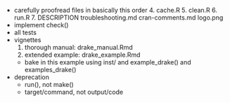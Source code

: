 - carefully proofread files in basically this order
  4. cache.R
  5. clean.R
  6. run.R
  7. DESCRIPTION
troubleshooting.md
cran-comments.md
logo.png
- implement check()
- all tests
- vignettes
  1. thorough manual: drake_manual.Rmd
  2. extended example: drake_example.Rmd
    - bake in this example using inst/ and example_drake() and examples_drake()
- deprecation
  - run(), not make()
  - target/command, not output/code
